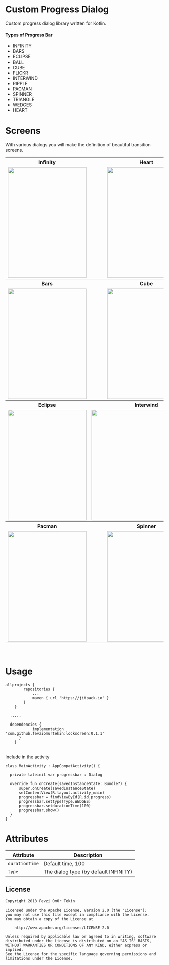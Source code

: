 # Custom Progress Dialog

Custom progress dialog library written for Kotlin.

<h4>Types of Progress Bar</h4>

* INFINITY
* BARS
* ECLIPSE
* BALL
* CUBE
* FLICKR
* INTERWIND
* RIPPLE
* PACMAN
* SPINNER
* TRIANGLE
* WEDGES
* HEART



# Screens
With various dialogs you will make the definition of beautiful transition screens.
<table>
  <tr>
    <th>Infinity</th>
    <th>Heart</th>
    <th>Ball</th>
  </tr>
  <tr>
    <td>
      <center><img src="/art/infinity.gif" width="250" height="350" /></center>
    </td>
    <td>
     <center><img src="/art/heart.gif" width="250" height="350" /></center>
    </td>
    <td>
     <center><img src="/art/ball.gif" width="250" height="350" /></center>
    </td>
  </tr>
   <tr>
    <th>Bars</th>
    <th>Cube</th>
    <th>Flickr</th>
  </tr>
  <tr>
    <td>
      <center><img src="/art/bars.gif" width="250" height="350" /></center>
    </td>
    <td>
     <center><img src="/art/cube.gif" width="250" height="350" /></center>
    </td>
    <td>
     <center><img src="/art/flickr.gif" width="250" height="350" /></center>
    </td>
  </tr>
   <tr>
    <th>Eclipse</th>
    <th>Interwind</th>
    <th>Ripple</th>
  </tr>
  <tr>
    <td>
      <center><img src="/art/eclipse.gif" width="250" height="350" /></center>
    </td>
    <td>
     <center><img src="/art/interwind.gif width="250" height="350" /></center>
    </td>
    <td>
     <center><img src="/art/ripple.gif" width="250" height="350" /></center>
    </td>
  </tr>
   <tr>
    <th>Pacman</th>
    <th>Spinner</th>
    <th>Triangle</th>
    <th>Wedges</th>
  </tr>
  <tr>
    <td>
      <center><img src="/art/pacman.gif" width="250" height="350" /></center>
    </td>
    <td>
     <center><img src="/art/spinner.gif" width="250" height="350" /></center>
    </td>
    <td>
     <center><img src="/art/triangle.gif" width="250" height="350" /></center>
    </td>
    <td>
     <center><img src="/art/wedges.gif" width="250" height="350" /></center>
    </td>
  </tr>

</table>
</br>

# Usage

```Gradle
allprojects {
		repositories {
			...
			maven { url 'https://jitpack.io' }
		}
	}
  
  .....

  dependencies {
	        implementation 'com.github.fevziomurtekin:lockscreen:0.1.1'
	  }
	}
  ```
  </br> Include in the activity 
  ```Gradle 
 class MainActivity : AppCompatActivity() {

    private lateinit var progressbar : Dialog

    override fun onCreate(savedInstanceState: Bundle?) {
        super.onCreate(savedInstanceState)
        setContentView(R.layout.activity_main)
        progressbar = findViewById(R.id.progress)
        progressbar.settype(Type.WEDGES)
        progressbar.setdurationTime(100)
        progressbar.show()
    }
}
  ```
  
  # Attributes

  | Attribute | Description |
| --- | --- |
| `durationTime` | Default time, 100 |
| `type` | The dialog type (by default INFINITY) |


## License

    Copyright 2018 Fevzi Ömür Tekin
    
    Licensed under the Apache License, Version 2.0 (the "License");
    you may not use this file except in compliance with the License.
    You may obtain a copy of the License at
    
        http://www.apache.org/licenses/LICENSE-2.0
    
    Unless required by applicable law or agreed to in writing, software
    distributed under the License is distributed on an "AS IS" BASIS,
    WITHOUT WARRANTIES OR CONDITIONS OF ANY KIND, either express or implied.
    See the License for the specific language governing permissions and
    limitations under the License.



